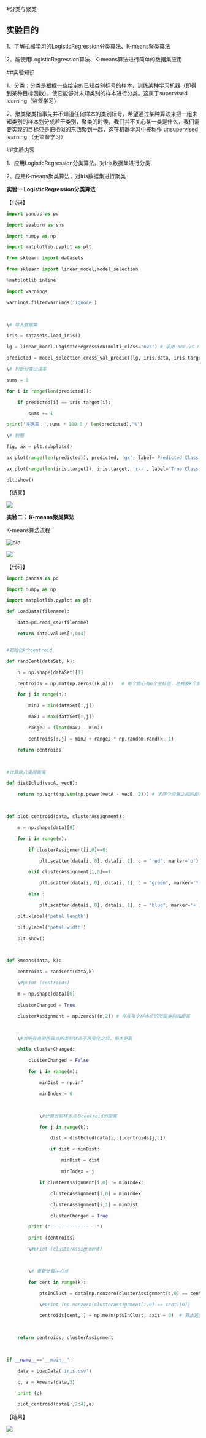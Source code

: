 #分类与聚类

## 实验目的

1、了解机器学习的LogisticRegression分类算法、K-means聚类算法

2、能使用LogisticRegression算法、K-means算法进行简单的数据集应用

##实验知识

1、分类：分类是根据一些给定的已知类别标号的样本，训练某种学习机器（即得到某种目标函数），使它能够对未知类别的样本进行分类。这属于supervised learning（监督学习）

2、聚类聚类指事先并不知道任何样本的类别标号，希望通过某种算法来把一组未知类别的样本划分成若干类别，聚类的时候，我们并不关心某一类是什么，我们需要实现的目标只是把相似的东西聚到一起，这在机器学习中被称作 unsupervised learning （无监督学习）

##实验内容

1、应用LogisticRegression分类算法，对Iris数据集进行分类

2、应用K-means聚类算法，对Iris数据集进行聚类

**实验一 LogisticRegression分类算法**

【代码】

```python
import pandas as pd

import seaborn as sns

import numpy as np

import matplotlib.pyplot as plt

from sklearn import datasets

from sklearn import linear_model,model_selection

%matplotlib inline

import warnings

warnings.filterwarnings('ignore')

 

\# 导入数据集

iris = datasets.load_iris() 

lg = linear_model.LogisticRegression(multi_class='ovr') # 采用 one-vs-rest 的多分类策略

predicted = model_selection.cross_val_predict(lg, iris.data, iris.target, cv=5) # 5个KFold交叉验证集

\# 判断分类正误率

sums = 0

for i in range(len(predicted)):

​    if predicted[i] == iris.target[i]:

​        sums += 1

print('准确率：',sums * 100.0 / len(predicted),"%")

\# 制图

fig, ax = plt.subplots() 

ax.plot(range(len(predicted)), predicted, 'gx', label='Predicted Class')

ax.plot(range(len(iris.target)), iris.target, 'r--', label='True Class')

plt.show()
```



【结果】

![](pic/10.1.png)

**实验二： K-means聚类算法**

K-means算法流程

![pic](pic/10.2.png)

![](pic/10.3.png)

【代码】

```python
import pandas as pd 

import numpy as np

import matplotlib.pyplot as plt

def LoadData(filename):

​    data=pd.read_csv(filename)

​    return data.values[:,0:4]


#初始化k个centroid

def randCent(dataSet, k):

​    n = np.shape(dataSet)[1]

​    centroids = np.mat(np.zeros((k,n)))   # 每个质心有n个坐标值，总共要k个质心

​    for j in range(n):

​        minJ = min(dataSet[:,j])

​        maxJ = max(dataSet[:,j])

​        rangeJ = float(maxJ - minJ)

​        centroids[:,j] = minJ + rangeJ * np.random.rand(k, 1)

​    return centroids

 

#计算欧几里得距离

def distEclud(vecA, vecB):

​    return np.sqrt(np.sum(np.power(vecA - vecB, 2))) # 求两个向量之间的距离

 

def plot_centroid(data, clusterAssignment):

​    m = np.shape(data)[0]

​    for i in range(m):

​        if clusterAssignment[i,0]==0:

​            plt.scatter(data[i, 0], data[i, 1], c = "red", marker='o')

​        elif clusterAssignment[i,0]==1:

​            plt.scatter(data[i, 0], data[i, 1], c = "green", marker='*')  

​        else :

​            plt.scatter(data[i, 0], data[i, 1], c = "blue", marker='+') 

​    plt.xlabel('petal length')  

​    plt.ylabel('petal width')    

​    plt.show() 

 

def kmeans(data, k):

​    centroids = randCent(data,k)

​    \#print (centroids)

​    m = np.shape(data)[0]

​    clusterChanged = True

​    clusterAssignment = np.zeros((m,2)) # 存放每个样本点的所属类别和距离

​    

​    \#当所有点的所属点的类别状态不再变化之后，停止更新

​    while clusterChanged:

​        clusterChanged = False

​        for i in range(m):

​            minDist = np.inf

​            minIndex = 0

​            

​            \#计算当前样本点与centroid的距离

​            for j in range(k):

​                dist = distEclud(data[i,:],centroids[j,:])

​                if dist < minDist:

​                    minDist = dist

​                    minIndex = j

​            if clusterAssignment[i,0] != minIndex:

​                clusterAssignment[i,0] = minIndex

​                clusterAssignment[i,1] = minDist

​                clusterChanged = True

​        print ("-----------------")

​        print (centroids)

​        \#print (clusterAssignment)

​        

​        \# 重新计算中心点

​        for cent in range(k):   

​            ptsInClust = data[np.nonzero(clusterAssignment[:,0] == cent)[0]]   # 去第一列等于cent的所有列

​            \#print (np.nonzero(clusterAssignment[:,0] == cent)[0])

​            centroids[cent,:] = np.mean(ptsInClust, axis = 0)  # 算出这些数据的中心点

​        

​    return centroids, clusterAssignment

 

if __name__=="__main__":

​    data = LoadData('iris.csv')

​    c, a = kmeans(data,3)

​    print (c)

​    plot_centroid(data[:,2:4],a)


```

【结果】

![](pic/10.4.png)

 